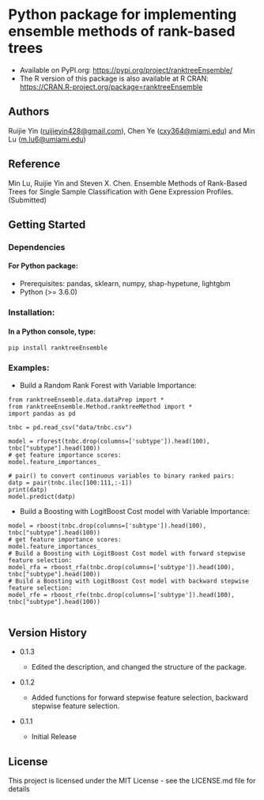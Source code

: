 # Python package for implementing ensemble methods of rank-based trees
* Available on PyPI.org: https://pypi.org/project/ranktreeEnsemble/
* The R version of this package is also available at R CRAN: https://CRAN.R-project.org/package=ranktreeEnsemble

## Authors
Ruijie Yin (ruijieyin428@gmail.com), Chen Ye (cxy364@miami.edu) and Min Lu (m.lu6@umiami.edu)

## Reference
Min Lu, Ruijie Yin and Steven X. Chen. Ensemble Methods of Rank-Based Trees for Single Sample Classification with Gene Expression Profiles. (Submitted)


## Getting Started

### Dependencies

#### For Python package:

* Prerequisites: pandas, sklearn, numpy, shap-hypetune, lightgbm
* Python (>= 3.6.0)

### Installation:
#### In a Python console, type:
```
pip install ranktreeEnsemble
```

### Examples:
* Build a Random Rank Forest with Variable Importance:
```
from ranktreeEnsemble.data.dataPrep import *
from ranktreeEnsemble.Method.ranktreeMethod import *
import pandas as pd

tnbc = pd.read_csv("data/tnbc.csv")

model = rforest(tnbc.drop(columns=['subtype']).head(100), tnbc["subtype"].head(100))
# get feature importance scores:
model.feature_importances_

# pair() to convert continuous variables to binary ranked pairs:
datp = pair(tnbc.iloc[100:111,:-1])
print(datp)
model.predict(datp)
```

* Build a Boosting with LogitBoost Cost model with Variable Importance:
```
model = rboost(tnbc.drop(columns=['subtype']).head(100), tnbc["subtype"].head(100))
# get feature importance scores:
model.feature_importances_
# Build a Boosting with LogitBoost Cost model with forward stepwise feature selection:
model_rfa = rboost_rfa(tnbc.drop(columns=['subtype']).head(100), tnbc["subtype"].head(100))
# Build a Boosting with LogitBoost Cost model with backward stepwise feature selection:
model_rfe = rboost_rfe(tnbc.drop(columns=['subtype']).head(100), tnbc["subtype"].head(100))
	
```


## Version History
* 0.1.3
    * Edited the description, and changed the structure of the package. 

* 0.1.2
    * Added functions for forward stepwise feature selection,  backward stepwise feature selection.

* 0.1.1
    * Initial Release

## License

This project is licensed under the MIT License - see the LICENSE.md file for details



